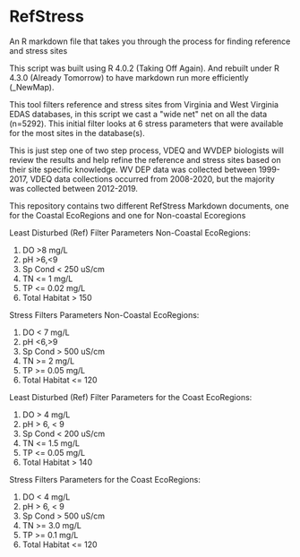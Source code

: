 # RefStress
An R markdown file that takes you through the process for finding reference and stress sites

This script was built using R 4.0.2 (Taking Off Again). And rebuilt under R 4.3.0 (Already Tomorrow) to have markdown run more efficiently (_NewMap).

This tool filters reference and stress sites from Virginia and West Virginia EDAS databases, in this script we cast a "wide net" net on 
all the data (n=5292). This initial filter looks at 6 stress parameters that were available for the most sites in the database(s). 

This is just step one of two step process, VDEQ and WVDEP biologists will review the results and help refine the reference and 
stress sites based on their site specific knowledge. WV DEP data was collected between 1999-2017, VDEQ data collections occurred 
from 2008-2020, but the majority was collected between 2012-2019.

This repository contains two different RefStress Markdown documents, one for the Coastal EcoRegions and one for Non-coastal Ecoregions

Least Disturbed (Ref) Filter Parameters Non-Coastal EcoRegions:

1.	DO >8 mg/L
2.	pH >6,<9
3.	Sp Cond < 250 uS/cm
4.	TN <= 1 mg/L
5.	TP <= 0.02 mg/L
6.	Total Habitat > 150

Stress Filters Parameters Non-Coastal EcoRegions:

1.	DO < 7 mg/L
2.	pH <6,>9
3.	Sp Cond > 500 uS/cm
4.	TN >= 2 mg/L
5.	TP >= 0.05 mg/L
6.	Total Habitat <= 120

Least Disturbed (Ref) Filter Parameters for the Coast EcoRegions:

1.	DO > 4 mg/L
2.	pH > 6, < 9
3.	Sp Cond < 200 uS/cm
4.	TN <= 1.5 mg/L
5.	TP <= 0.05 mg/L
6.	Total Habitat > 140


Stress Filters Parameters for the Coast EcoRegions:

1.	DO < 4 mg/L
2.	pH > 6, < 9
3.	Sp Cond > 500 uS/cm
4.	TN >= 3.0 mg/L
5.	TP >= 0.1 mg/L
6.	Total Habitat <= 120
